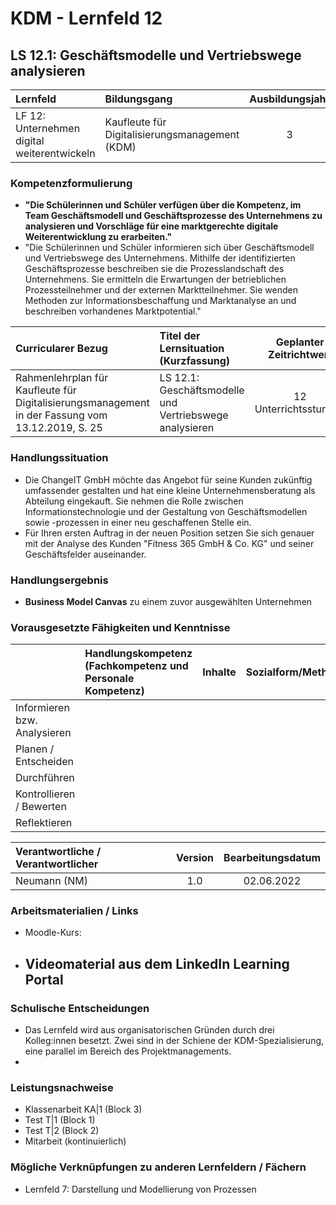 # KDM - Lernfeld 12

## LS 12.1: Geschäftsmodelle und Vertriebswege analysieren

| Lernfeld | Bildungsgang | Ausbildungsjahr |
| :--- | :--- | :---: |
| LF 12:</br>Unternehmen digital weiterentwickeln | Kaufleute für Digitalisierungsmanagement (KDM) | 3 |

### Kompetenzformulierung

- **"Die Schülerinnen und Schüler verfügen über die Kompetenz, im Team Geschäftsmodell und Geschäftsprozesse des Unternehmens zu analysieren und Vorschläge für 
eine marktgerechte digitale Weiterentwicklung zu erarbeiten."**
- "Die Schülerinnen und Schüler informieren sich über  Geschäftsmodell und Vertriebswege des Unternehmens. Mithilfe der identifizierten Geschäftsprozesse beschreiben sie die Prozesslandschaft des Unternehmens. Sie ermitteln die Erwartungen der betrieblichen Prozessteilnehmer und der externen Marktteilnehmer. Sie wenden Methoden zur Informationsbeschaffung und Marktanalyse an und beschreiben vorhandenes Marktpotential."

| Curricularer Bezug | Titel der Lernsituation (Kurzfassung) | Geplanter Zeitrichtwert |
| :--- | :--- | :---: |
| Rahmenlehrplan für Kaufleute für Digitalisierungsmanagement in der Fassung vom 13.12.2019, S. 25 | LS 12.1: Geschäftsmodelle und Vertriebswege analysieren | 12 Unterrichtsstunden |

### Handlungssituation

- Die ChangeIT GmbH möchte das Angebot für seine Kunden zukünftig umfassender gestalten und hat eine kleine Unternehmensberatung als Abteilung eingekauft. Sie nehmen die Rolle zwischen Informationstechnologie und der Gestaltung von Geschäftsmodellen sowie -prozessen in einer neu geschaffenen Stelle ein.
- Für Ihren ersten Auftrag in der neuen Position setzen Sie sich genauer mit der Analyse des Kunden "Fitness 365 GmbH & Co. KG" und seiner Geschäftsfelder auseinander. 

### Handlungsergebnis

- **Business Model Canvas** zu einem zuvor ausgewählten Unternehmen

<div style="page-break-after: always;"></div>

### Vorausgesetzte Fähigkeiten und Kenntnisse

| | Handlungskompetenz</br>(Fachkompetenz und Personale Kompetenz) | Inhalte | Sozialform/Methoden |
| :--- | :--- | :--- | :--- |
| Informieren bzw. Analysieren | | | |
| Planen / Entscheiden | | | |
| Durchführen | | | |
| Kontrollieren / Bewerten | | | |
| Reflektieren | | | |

| Verantwortliche / Verantwortlicher | Version | Bearbeitungsdatum |
| :--- | :---: | :---: |
| Neumann (NM) | 1.0 | 02.06.2022 |

### Arbeitsmaterialien / Links

- Moodle-Kurs:
- Videomaterial aus dem LinkedIn Learning Portal
    - 

### Schulische Entscheidungen

- Das Lernfeld wird aus organisatorischen Gründen durch drei Kolleg:innen besetzt. Zwei sind in der Schiene der KDM-Spezialisierung, eine parallel im Bereich des Projektmanagements.
- 

### Leistungsnachweise

- Klassenarbeit KA|1 (Block 3)
- Test T|1 (Block 1)
- Test T|2 (Block 2)
- Mitarbeit (kontinuierlich)

### Mögliche Verknüpfungen zu anderen Lernfeldern / Fächern

- Lernfeld 7: Darstellung und Modellierung von Prozessen